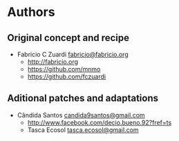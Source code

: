 Authors
=======

Original concept and recipe
---------------------------

 - Fabricio C Zuardi <fabricio@fabricio.org>
   - http://fabricio.org
   - https://github.com/mnmo
   - https://github.com/fczuardi


Aditional patches and adaptations
---------------------------------

 - Cândida Santos <candida9santos@gmail.com>
    - http://www.facebook.com/decio.bueno.92?fref=ts
    - Tasca Ecosol <tasca.ecosol@gmail.com>